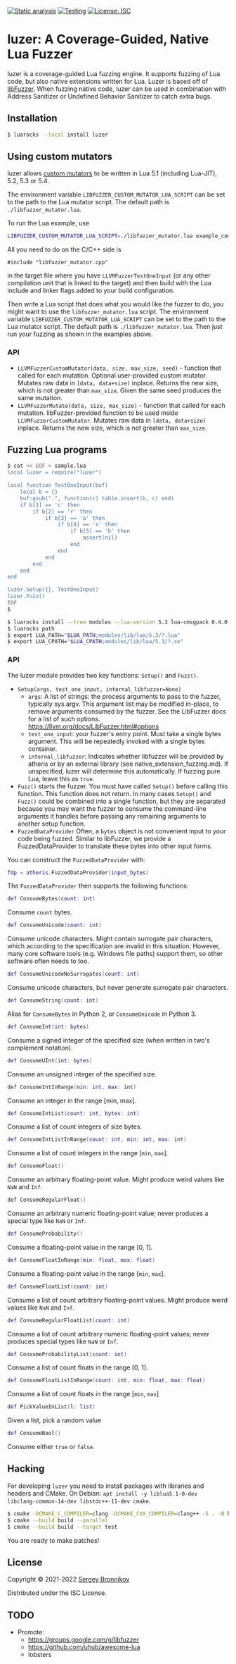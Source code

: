 [![Static analysis](https://github.com/ligurio/luzer/actions/workflows/check.yaml/badge.svg)](https://github.com/ligurio/luzer/actions/workflows/check.yaml)
[![Testing](https://github.com/ligurio/luzer/actions/workflows/test.yaml/badge.svg)](https://github.com/ligurio/luzer/actions/workflows/test.yaml)
[![License: ISC](https://img.shields.io/badge/License-ISC-blue.svg)](https://opensource.org/licenses/ISC)

# luzer: A Coverage-Guided, Native Lua Fuzzer

luzer is a coverage-guided Lua fuzzing engine. It supports fuzzing of Lua code,
but also native extensions written for Lua. Luzer is based off of
[libFuzzer][libfuzzer-url]. When fuzzing native code, luzer can be used in
combination with Address Sanitizer or Undefined Behavior Sanitizer to catch
extra bugs.

## Installation

```sh
$ luarocks --local install luzer
```

## Using custom mutators

luzer allows [custom mutators][libfuzzer-mutators-url] to be written in Lua 5.1
(including Lua-JIT), 5.2, 5.3 or 5.4.

The environment variable `LIBFUZZER_CUSTOM_MUTATOR_LUA_SCRIPT` can be set to
the path to the Lua mutator script. The default path is
`./libfuzzer_mutator.lua`.

To run the Lua example, use

```sh
LIBFUZZER_CUSTOM_MUTATOR_LUA_SCRIPT=./libfuzzer_mutator.lua example_compressed
```

All you need to do on the C/C++ side is

```
#include "libfuzzer_mutator.cpp"
```

in the target file where you have `LLVMFuzzerTestOneInput` (or any other
compilation unit that is linked to the target) and then build with the Lua
include and linker flags added to your build configuration.

Then write a Lua script that does what you would like the fuzzer to do, you
might want to use the `libfuzzer_mutator.lua` script. The environment variable
`LIBFUZZER_CUSTOM_MUTATOR_LUA_SCRIPT` can be set to the path to the Lua mutator
script. The default path is `./libfuzzer_mutator.lua`. Then just run your fuzzing as
shown in the examples above.

### API

- `LLVMFuzzerCustomMutator(data, size, max_size, seed)` - function that called
  for each mutation. Optional user-provided custom mutator. Mutates raw data in
  `[data, data+size)` inplace. Returns the new size, which is not greater than
  `max_size`. Given the same seed produces the same mutation.
- `LLVMFuzzerMutate(data, size, max_size)` - function that called for each
  mutation. libFuzzer-provided function to be used inside
  `LLVMFuzzerCustomMutator`. Mutates raw data in `[data, data+size)` inplace.
  Returns the new size, which is not greater than `max_size`.

## Fuzzing Lua programs

```sh
$ cat << EOF > sample.lua
local luzer = require("luzer")

local function TestOneInput(buf)
    local b = {}
    buf:gsub(".", function(c) table.insert(b, c) end)
    if b[1] == 'c' then
        if b[2] == 'r' then
            if b[3] == 'a' then
                if b[4] == 's' then
                    if b[5] == 'h' then
                        assert(nil)
                    end
                end
            end
        end
    end
end

luzer.Setup({}, TestOneInput)
luzer.Fuzz()
EOF
$
```

```sh
$ luarocks install --tree modules --lua-version 5.3 lua-cmsgpack 0.4.0-0 CC="afl-gcc" CFLAGS="-ggdb -fPIC"
$ luarocks path
$ export LUA_PATH="$LUA_PATH;modules/lib/lua/5.3/?.lua"
$ export LUA_CPATH="$LUA_CPATH;modules/lib/lua/5.3/?.so"
```

### API

The luzer module provides two key functions: `Setup()` and `Fuzz()`.

- `Setup(args, test_one_input, internal_libfuzzer=None)`
  - `args`: A list of strings: the process arguments to pass to the fuzzer,
    typically sys.argv. This argument list may be modified in-place, to remove
    arguments consumed by the fuzzer. See the LibFuzzer docs for a list of such
    options. https://llvm.org/docs/LibFuzzer.html#options
  - `test_one_input`: your fuzzer's entry point. Must take a single bytes
    argument. This will be repeatedly invoked with a single bytes container.
  - `internal_libfuzzer`: Indicates whether libfuzzer will be provided by atheris
    or by an external library (see native_extension_fuzzing.md). If unspecified,
    luzer will determine this automatically. If fuzzing pure Lua, leave this
    as `true`.
- `Fuzz()` starts the fuzzer. You must have called `Setup()` before calling
  this function. This function does not return. In many cases `Setup()` and
  `Fuzz()` could be combined into a single function, but they are separated
  because you may want the fuzzer to consume the command-line arguments it
  handles before passing any remaining arguments to another setup function.
- `FuzzedDataProvider` Often, a `bytes` object is not convenient input to your
  code being fuzzed. Similar to libFuzzer, we provide a FuzzedDataProvider to
  translate these bytes into other input forms.

You can construct the `FuzzedDataProvider` with:

```lua
fdp = atheris.FuzzedDataProvider(input_bytes)
```

The `FuzzedDataProvider` then supports the following functions:

```lua
def ConsumeBytes(count: int)
```

Consume `count` bytes.

```lua
def ConsumeUnicode(count: int)
```

Consume unicode characters. Might contain surrogate pair characters, which
according to the specification are invalid in this situation. However, many
core software tools (e.g. Windows file paths) support them, so other software
often needs to too.

```lua
def ConsumeUnicodeNoSurrogates(count: int)
```

Consume unicode characters, but never generate surrogate pair characters.

```lua
def ConsumeString(count: int)
```

Alias for `ConsumeBytes` in Python 2, or `ConsumeUnicode` in Python 3.

```lua
def ConsumeInt(int: bytes)
```

Consume a signed integer of the specified size (when written in two's
complement notation).

```lua
def ConsumeUInt(int: bytes)
```

Consume an unsigned integer of the specified size.

```lua
def ConsumeIntInRange(min: int, max: int)
```

Consume an integer in the range [min, max].

```lua
def ConsumeIntList(count: int, bytes: int)
```

Consume a list of count integers of size bytes.

```lua
def ConsumeIntListInRange(count: int, min: int, max: int)
```

Consume a list of count integers in the range [`min`, `max`].

```lua
def ConsumeFloat()
```

Consume an arbitrary floating-point value. Might produce weird values like `NaN`
and `Inf`.

```lua
def ConsumeRegularFloat()
```

Consume an arbitrary numeric floating-point value; never produces a special
type like `NaN` or `Inf`.

```lua
def ConsumeProbability()
```

Consume a floating-point value in the range [0, 1].

```lua
def ConsumeFloatInRange(min: float, max: float)
```

Consume a floating-point value in the range [`min`, `max`].

```lua
def ConsumeFloatList(count: int)
```

Consume a list of count arbitrary floating-point values. Might produce weird
values like `NaN` and `Inf`.

```lua
def ConsumeRegularFloatList(count: int)
```

Consume a list of count arbitrary numeric floating-point values; never produces
special types like `NaN` or `Inf`.

```lua
def ConsumeProbabilityList(count: int)
```

Consume a list of count floats in the range [0, 1].

```lua
def ConsumeFloatListInRange(count: int, min: float, max: float)
```

Consume a list of count floats in the range [`min`, `max`]

```lua
def PickValueInList(l: list)
```

Given a list, pick a random value

```lua
def ConsumeBool()
```

Consume either `true` or `false`.

## Hacking

For developing `luzer` you need to install packages with libraries and headers
and CMake. On Debian: `apt install -y liblua5.1-0-dev libclang-common-14-dev
libstdc++-11-dev cmake`.

```sh
$ cmake -DCMAKE_C_COMPILER=clang -DCMAKE_CXX_COMPILER=clang++ -S . -B build
$ cmake --build build --parallel
$ cmake --build build --target test
```

You are ready to make patches!

## License

Copyright © 2021-2022 [Sergey Bronnikov](https://bronevichok.ru/)

Distributed under the ISC License.

## TODO

- Promote:
  - https://groups.google.com/g/libfuzzer
  - https://github.com/uhub/awesome-lua
  - lobsters

[libfuzzer-url]: https://llvm.org/docs/LibFuzzer.html
[libfuzzer-mutators-url]: https://github.com/google/fuzzing/blob/master/docs/structure-aware-fuzzing.md
